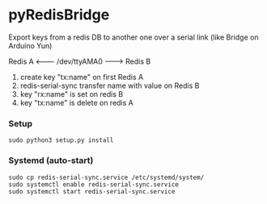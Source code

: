 # pyRedisBridge

Export keys from a redis DB to another one over a serial link (like Bridge on Arduino Yun)


Redis A <--- /dev/ttyAMA0 ---> Redis B

1. create key "tx:name" on first Redis A
2. redis-serial-sync transfer name with value on Redis B
3. key "rx:name" is set on redis B
4. key "tx:name" is delete on redis A

### Setup

    sudo python3 setup.py install

### Systemd (auto-start)

    sudo cp redis-serial-sync.service /etc/systemd/system/
    sudo systemctl enable redis-serial-sync.service
    sudo systemctl start redis-serial-sync.service
  

